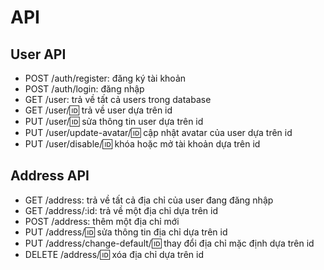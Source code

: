 # API
## User API
- POST /auth/register: đăng ký tài khoản
- POST /auth/login: đăng nhập
- GET /user: trả về tất cả users trong database
- GET /user/:id: trả về user dựa trên id
- PUT /user/:id: sửa thông tin user dựa trên id
- PUT /user/update-avatar/:id: cập nhật avatar của user dựa trên id
- PUT /user/disable/:id: khóa hoặc mở tài khoản dựa trên id
## Address API
- GET /address: trả về tất cả địa chỉ của user đang đăng nhập
- GET /address/\:id: trả về một địa chỉ dựa trên id
- POST /address: thêm một địa chỉ mới
- PUT /address/:id: sửa thông tin địa chỉ dựa trên id
- PUT /address/change-default/:id: thay đổi địa chỉ mặc định dựa trên id
- DELETE /address/:id: xóa địa chỉ dựa trên id
## 
